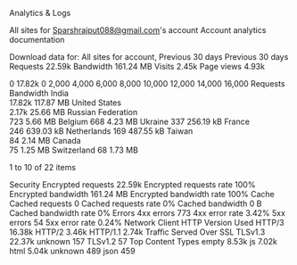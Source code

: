 Analytics & Logs

All sites for Sparshrajput088@gmail.com's account
Account analytics documentation

Download data for: All sites for account, Previous 30 days
Previous 30 days
Requests
22.59k
Bandwidth
161.24 MB
Visits
2.45k
Page views
4.93k


0
17.82k
0
2,000
4,000
6,000
8,000
10,000
12,000
14,000
16,000
Requests	Bandwidth
India	
17.82k
117.87 MB
United States	
2.17k
25.66 MB
Russian Federation	
723
5.66 MB
Belgium	
668
4.23 MB
Ukraine	
337
256.19 kB
France	
246
639.03 kB
Netherlands	
169
487.55 kB
Taiwan	
84
2.14 MB
Canada	
75
1.25 MB
Switzerland	
68
1.73 MB


1 to 10 of 22 items

Security
Encrypted requests
22.59k
Encrypted requests rate
100%
Encrypted bandwidth
161.24 MB
Encrypted bandwidth rate
100%
Cache
Cached requests
0
Cached requests rate
0%
Cached bandwidth
0 B
Cached bandwidth rate
0%
Errors
4xx errors
773
4xx error rate
3.42%
5xx errors
54
5xx error rate
0.24%
Network
Client HTTP Version Used
HTTP/3
16.38k
HTTP/2
3.46k
HTTP/1.1
2.74k
Traffic Served Over SSL
TLSv1.3
22.37k
unknown
157
TLSv1.2
57
Top Content Types
empty
8.53k
js
7.02k
html
5.04k
unknown
489
json
459
